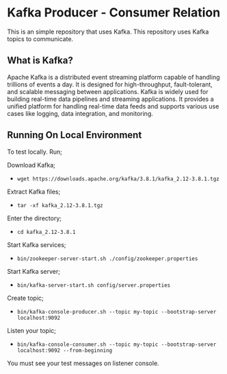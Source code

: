 # Kafka Producer - Consumer Relation

This is an simple repository that uses Kafka. This repository uses Kafka topics to communicate. 

## What is Kafka?

Apache Kafka is a distributed event streaming platform capable of handling trillions of events a day. It is designed for high-throughput, fault-tolerant, and scalable messaging between applications. Kafka is widely used for building real-time data pipelines and streaming applications. It provides a unified platform for handling real-time data feeds and supports various use cases like logging, data integration, and monitoring.

## Running On Local Environment

To test locally. Run;

Download Kafka;

- `wget https://downloads.apache.org/kafka/3.8.1/kafka_2.12-3.8.1.tgz`

Extract Kafka files;

- `tar -xf kafka_2.12-3.8.1.tgz` 

Enter the directory;
- `cd kafka_2.12-3.8.1`

Start Kafka services;
- `bin/zookeeper-server-start.sh ./config/zookeeper.properties`

Start Kafka server;
- `bin/kafka-server-start.sh config/server.properties`

Create topic;
- `bin/kafka-console-producer.sh --topic my-topic --bootstrap-server localhost:9092`

Listen your topic;
- `bin/kafka-console-consumer.sh --topic my-topic --bootstrap-server localhost:9092 --from-beginning`

You must see your test messages on listener console. 
